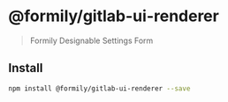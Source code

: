 # @formily/gitlab-ui-renderer

> Formily Designable Settings Form

## Install

```bash
npm install @formily/gitlab-ui-renderer --save
```
